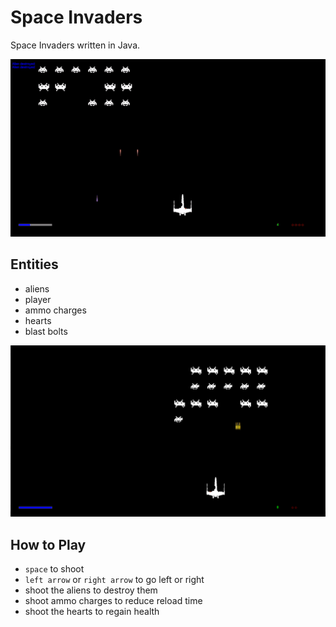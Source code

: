 # Space Invaders

Space Invaders written in Java.

[![playthrough gif](assets/space-invaders-playthrough-105ed30675e9ba5e546aefbd9070fbf4d96cebbc.gif)](https://raw.githubusercontent.com/TechieCable/space-invaders-java/master/assets/space-invaders-playthrough-105ed30675e9ba5e546aefbd9070fbf4d96cebbc.gif)

## Entities
- aliens
- player
- ammo charges
- hearts
- blast bolts

[![gameplay screenshot](assets/screenshot0.png)](https://raw.githubusercontent.com/TechieCable/space-invaders-java/master/assets/screenshot0.png)

## How to Play
- `space` to shoot
- `left arrow` or `right arrow` to go left or right
- shoot the aliens to destroy them
- shoot ammo charges to reduce reload time
- shoot the hearts to regain health
